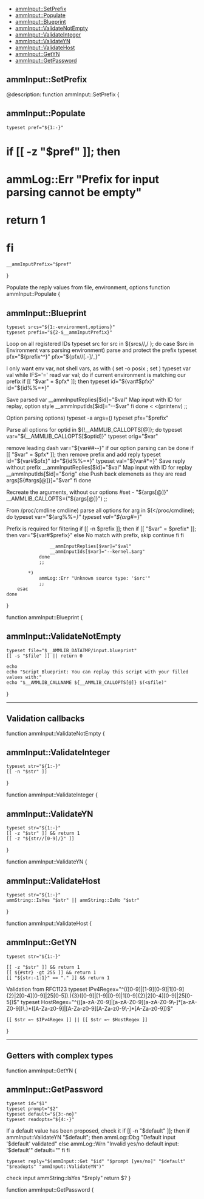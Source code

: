 
* [ammInput::SetPrefix](#ammInputSetPrefix)
* [ammInput::Populate](#ammInputPopulate)
* [ammInput::Blueprint](#ammInputBlueprint)
* [ammInput::ValidateNotEmpty](#ammInputValidateNotEmpty)
* [ammInput::ValidateInteger](#ammInputValidateInteger)
* [ammInput::ValidateYN](#ammInputValidateYN)
* [ammInput::ValidateHost](#ammInputValidateHost)
* [ammInput::GetYN](#ammInputGetYN)
* [ammInput::GetPassword](#ammInputGetPassword)


## ammInput::SetPrefix

@description: 
function ammInput::SetPrefix {
## ammInput::Populate

	typeset pref="${1:-}"

#	if [[ -z "$pref" ]]; then
#		ammLog::Err "Prefix for input parsing cannot be empty"
#		return 1
#	fi

	__ammInputPrefix="$pref"
}

Populate the reply values from file, environment, options
function ammInput::Populate {
## ammInput::Blueprint

	typeset srcs="${1:-environment,options}"
	typeset prefix="${2-$__ammInputPrefix}"

Loop on all registered IDs
	typeset src
	for src in ${srcs//,/ }; do
		case $src in
Environment vars parsing
			environment)
parse and protect the prefix
				typeset pfx="${prefix^^}"
				pfx="${pfx//[.-]/_}"

I only want env var, not shell vars, as with ( set -o posix ; set )
				typeset var val
				while IFS='=' read var val; do
if current environment is matching our prefix
					if [[ "$var" = $pfx* ]]; then
						typeset id="${var#$pfx}"
						id="${id%%=*}"

Save parsed var
						__ammInputReplies[$id]="$val"
Map input with ID for replay, option style
						__ammInputIds[$id]="--$var"
					fi
				done < <(printenv)
				;;

Option parsing
			options)
				typeset -a args=()
				typeset pfx="$prefix"

Parse all options
				for optid in ${!__AMMLIB_CALLOPTS[@]}; do
					typeset var="${__AMMLIB_CALLOPTS[$optid]}"
					typeset orig="$var"

remove leading dash
					var="${var##--}"
if our option parsing can be done
					if [[ "$var" = $pfx* ]]; then
remove prefix and add reply
						typeset id="${var#$pfx}"
						id="${id%%=*}"
						typeset val="${var#*=}"
Save reply without prefix
						__ammInputReplies[$id]="$val"
Map input with ID for replay
						__ammInputIds[$id]="$orig"
					else
Push back elemenets as they are read
						args[${#args[@]}]="$var"
					fi
				done

Recreate the arguments, without our options
				#set - "${args[@]}"
				__AMMLIB_CALLOPTS=("${args[@]}")
				;;

From /proc/cmdline
			cmdline)
parse all options
				for arg in $(</proc/cmdline); do
					typeset var="${arg%%=*}"
					typeset val="${arg#*=}"

Prefix is required for filtering
					if [[ -n $prefix ]]; then
						if [[ "$var" = $prefix* ]]; then
							var="${var#$prefix}"
						else
No match with prefix, skip
							continue
						fi
					fi

					__ammInputReplies[$var]="$val"
					__ammInputIds[$var]="--kernel.$arg"
				done
				;;

			*)
				ammLog::Err "Unknown source type: '$src'"
				;;
		esac
	done

}

function ammInput::Blueprint {
## ammInput::ValidateNotEmpty


	typeset file="$__AMMLIB_DATATMP/input.blueprint"
	[[ -s "$file" ]] || return 0

	echo
	echo "Script Blueprint: You can replay this script with your filled values with:"
	echo "$__AMMLIB_CALLNAME ${__AMMLIB_CALLOPTS[@]} $(<$file)"
}

-----------------------------------------------------------------------------
Validation callbacks
-----------------------------------------------------------------------------

function ammInput::ValidateNotEmpty {
## ammInput::ValidateInteger

	typeset str="${1:-}"
	[[ -n "$str" ]]
}

function ammInput::ValidateInteger {
## ammInput::ValidateYN

	typeset str="${1:-}"
	[[ -z "$str" ]] && return 1
	[[ -z "${str//[0-9]/}" ]]
}

function ammInput::ValidateYN {
## ammInput::ValidateHost

	typeset str="${1:-}"
	ammString::IsYes "$str" || ammString::IsNo "$str"
}

function ammInput::ValidateHost {
## ammInput::GetYN

	typeset str="${1:-}"

	[[ -z "$str" ]] && return 1
	[[ ${#str} -gt 255 ]] && return 1
	[[ "${str:-1:1}" == "." ]] && return 1

Validation from RFC1123
	typeset IPv4Regex="^(([0-9]|[1-9][0-9]|1[0-9]{2}|2[0-4][0-9]|25[0-5])\.){3}([0-9]|[1-9][0-9]|1[0-9]{2}|2[0-4][0-9]|25[0-5])$"
	typeset HostRegex="^(([a-zA-Z0-9]|[a-zA-Z0-9][a-zA-Z0-9\-]*[a-zA-Z0-9])\.)*([A-Za-z0-9]|[A-Za-z0-9][A-Za-z0-9\-]*[A-Za-z0-9])$"

	[[ $str =~ $IPv4Regex ]] || [[ $str =~ $HostRegex ]]
}


-----------------------------------------------------------------------------
Getters with complex types
-----------------------------------------------------------------------------

function ammInput::GetYN {
## ammInput::GetPassword

	typeset id="$1"
	typeset prompt="$2"
	typeset default="${3:-no}"
	typeset readopts="${4:-}"

If a default value has been proposed, check it
	if [[ -n "$default" ]]; then
		if ammInput::ValidateYN "$default"; then
			ammLog::Dbg "Default input '$default' validated"
		else
			ammLog::Wrn "Invalid yes/no default input: '$default'"
			default=""
		fi
	fi

	typeset reply="$(ammInput::Get "$id" "$prompt [yes/no]" "$default" "$readopts" "ammInput::ValidateYN")"
check input
	ammString::IsYes "$reply"
	return $?
}

function ammInput::GetPassword {
